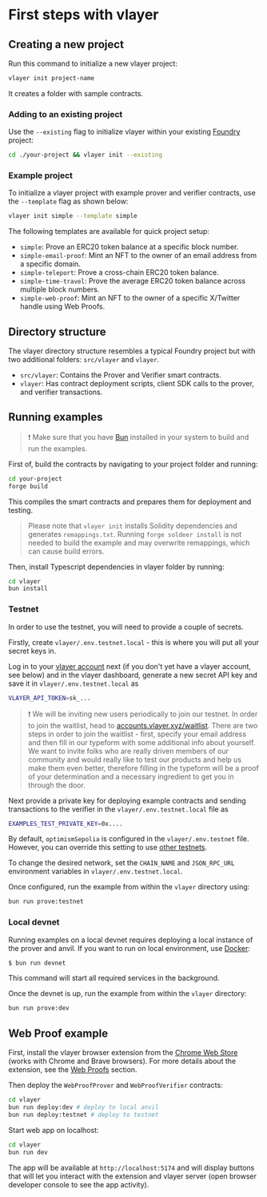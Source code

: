 # First steps with vlayer

## Creating a new project

Run this command to initialize a new vlayer project:
```bash
vlayer init project-name
```

It creates a folder with sample contracts.

### Adding to an existing project
Use the `--existing` flag to initialize vlayer within your existing [Foundry](https://getfoundry.sh/) project:
```bash
cd ./your-project && vlayer init --existing
```

### Example project

To initialize a vlayer project with example prover and verifier contracts, use the `--template` flag as shown below:

```bash
vlayer init simple --template simple
```

The following templates are available for quick project setup:

- `simple`: Prove an ERC20 token balance at a specific block number.
- `simple-email-proof`: Mint an NFT to the owner of an email address from a specific domain.
- `simple-teleport`: Prove a cross-chain ERC20 token balance.
- `simple-time-travel`: Prove the average ERC20 token balance across multiple block numbers.
- `simple-web-proof`: Mint an NFT to the owner of a specific X/Twitter handle using Web Proofs.

## Directory structure
The vlayer directory structure resembles a typical Foundry project but with two additional folders: `src/vlayer` and `vlayer`.
* `src/vlayer`: Contains the Prover and Verifier smart contracts.
* `vlayer`: Has contract deployment scripts, client SDK calls to the prover, and verifier transactions.
 
## Running examples

> ❗️ Make sure that you have [Bun](https://bun.sh/) installed in your system to build and run the examples.

First of, build the contracts by navigating to your project folder and running:
```bash
cd your-project
forge build
```
This compiles the smart contracts and prepares them for deployment and testing.

> Please note that `vlayer init` installs Solidity dependencies and generates `remappings.txt`. Running `forge soldeer install` is not needed to build the example and may overwrite remappings, which can cause build errors.

Then, install Typescript dependencies in vlayer folder by running:
```bash
cd vlayer
bun install
```

### Testnet
In order to use the testnet, you will need to provide a couple of secrets.

Firstly, create `vlayer/.env.testnet.local` - this is where you will put all your secret keys in.

Log in to your [vlayer account](https://accounts.vlayer.xyz/sign-in) next (if you don't yet have a vlayer account, see below) and in the vlayer dashboard, generate a new secret
API key and save it in `vlayer/.env.testnet.local` as

```sh
VLAYER_API_TOKEN=sk_...
```

> ❗️ We will be inviting new users periodically to join our testnet. In order to join the waitlist, head to [accounts.vlayer.xyz/waitlist](https://accounts.vlayer.xyz/waitlist).
> There are two steps in order to join the waitlist - first, specify your email address and then fill in our typeform with some additional info about yourself.
> We want to invite folks who are really driven members of our community and would really like to test our products and help us make them even better, therefore
> filling in the typeform will be a proof of your determination and a necessary ingredient to get you in through the door.

Next provide a private key for deploying example contracts and sending transactions to the verifier in the `vlayer/.env.testnet.local` file as

```sh
EXAMPLES_TEST_PRIVATE_KEY=0x....
```

By default, `optimismSepolia` is configured in the `vlayer/.env.testnet` file. However, you can override this setting to use [other testnets](/advanced/dev-and-production.html#testnet).

To change the desired network, set the `CHAIN_NAME` and `JSON_RPC_URL` environment variables in `vlayer/.env.testnet.local`.

Once configured, run the example from within the `vlayer` directory using:

```sh
bun run prove:testnet
```

### Local devnet
Running examples on a local devnet requires deploying a local instance of the prover and anvil.
If you want to run on local environment, use [Docker](/advanced/dev-and-production.html#devnet): 

```bash
$ bun run devnet
```

This command will start all required services in the background.

Once the devnet is up, run the example from within the `vlayer` directory:

```sh
bun run prove:dev
```

## Web Proof example

First, install the vlayer browser extension from the [Chrome Web Store](https://chromewebstore.google.com/detail/vlayer/jbchhcgphfokabmfacnkafoeeeppjmpl) (works with Chrome and Brave browsers).
For more details about the extension, see the [Web Proofs](../javascript/web-proofs.md) section.

Then deploy the `WebProofProver` and `WebProofVerifier` contracts:

```sh
cd vlayer
bun run deploy:dev # deploy to local anvil
bun run deploy:testnet # deploy to testnet
```

Start web app on localhost:

```sh
cd vlayer
bun run dev
```

The app will be available at `http://localhost:5174` and will display buttons that will let you interact with the extension and vlayer server (open browser developer console to see the app activity).

